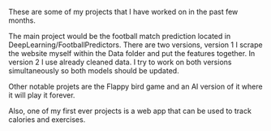 These are some of my projects that I have worked on in the past few months. 

The main project would be the football match prediction located in DeepLearning/FootballPredictors.
There are two versions, version 1 I scrape the website myself within the Data folder and put the features together. In version 2 I use already cleaned data.
I try to work on both versions simultaneously so both models should be updated.

Other notable projets are the Flappy bird game and an AI version of it where it will play it forever.

Also, one of my first ever projects is a web app that can be used to track calories and exercises. 

